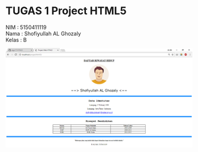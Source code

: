 # TUGAS 1  Project HTML5

NIM   : 5150411119 <br>
Nama  : Shofiyullah AL Ghozaly <br>
Kelas : B<br>

![Tampilan Run Project HTML](https://github.com/algzl17/HTML5/blob/master/SS%20HTML5.png)

